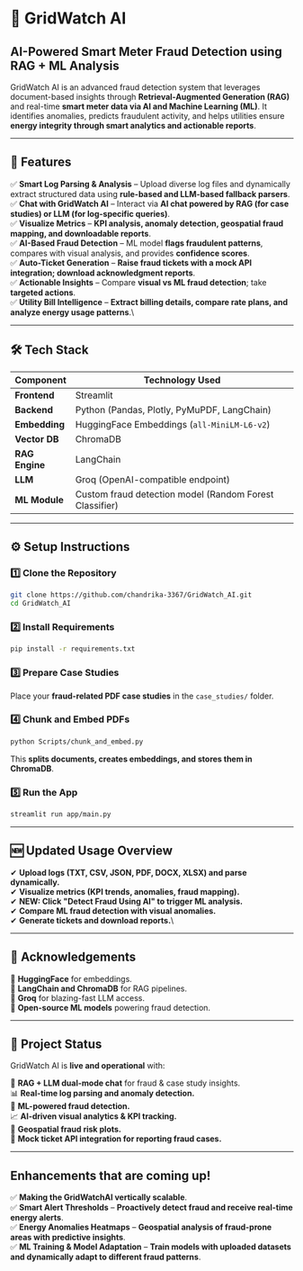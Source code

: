 # 🚀 GridWatch AI

## **AI-Powered Smart Meter Fraud Detection using RAG + ML Analysis**

GridWatch AI is an advanced fraud detection system that leverages document-based insights through **Retrieval-Augmented Generation (RAG)** and real-time **smart meter data via AI and Machine Learning (ML)**. It identifies anomalies, predicts fraudulent activity, and helps utilities ensure **energy integrity through smart analytics and actionable reports**.

---

## **🌟 Features**

✅ **Smart Log Parsing & Analysis** – Upload diverse log files and dynamically extract structured data using **rule-based and LLM-based fallback parsers**.\
✅ **Chat with GridWatch AI** – Interact via **AI chat powered by RAG (for case studies) or LLM (for log-specific queries)**.\
✅ **Visualize Metrics** – **KPI analysis, anomaly detection, geospatial fraud mapping, and downloadable reports**.\
✅ **AI-Based Fraud Detection** – ML model **flags fraudulent patterns**, compares with visual analysis, and provides **confidence scores**.\
✅ **Auto-Ticket Generation** – **Raise fraud tickets with a mock API integration; download acknowledgment reports**.\
✅ **Actionable Insights** – Compare **visual vs ML fraud detection**; take **targeted actions**.\
✅ **Utility Bill Intelligence** – **Extract billing details, compare rate plans, and analyze energy usage patterns**.\


---

## **🛠 Tech Stack**

| **Component**  | **Technology Used**                                     |
| -------------- | ------------------------------------------------------- |
| **Frontend**   | Streamlit                                               |
| **Backend**    | Python (Pandas, Plotly, PyMuPDF, LangChain)             |
| **Embedding**  | HuggingFace Embeddings (`all-MiniLM-L6-v2`)             |
| **Vector DB**  | ChromaDB                                                |
| **RAG Engine** | LangChain                                               |
| **LLM**        | Groq (OpenAI-compatible endpoint)                       |
| **ML Module**  | Custom fraud detection model (Random Forest Classifier) |

---

## **⚙️ Setup Instructions**

### **1️⃣ Clone the Repository**

```bash
git clone https://github.com/chandrika-3367/GridWatch_AI.git
cd GridWatch_AI
```

### **2️⃣ Install Requirements**

```bash
pip install -r requirements.txt
```

### **3️⃣ Prepare Case Studies**

Place your **fraud-related PDF case studies** in the `case_studies/` folder.

### **4️⃣ Chunk and Embed PDFs**

```bash
python Scripts/chunk_and_embed.py
```

This **splits documents, creates embeddings, and stores them in ChromaDB**.

### **5️⃣ Run the App**

```bash
streamlit run app/main.py
```

---

## **🆕 Updated Usage Overview**

✔ **Upload logs (TXT, CSV, JSON, PDF, DOCX, XLSX) and parse dynamically.**\
✔ **Visualize metrics (KPI trends, anomalies, fraud mapping).**\
✔ **NEW: Click "Detect Fraud Using AI" to trigger ML analysis.**\
✔ **Compare ML fraud detection with visual anomalies.**\
✔ **Generate tickets and download reports.**\


---

## **🙌 Acknowledgements**

🔹 **HuggingFace** for embeddings.\
🔹 **LangChain and ChromaDB** for RAG pipelines.\
🔹 **Groq** for blazing-fast LLM access.\
🔹 **Open-source ML models** powering fraud detection.

---

## **📌 Project Status**

GridWatch AI is **live and operational** with:

🚀 **RAG + LLM dual-mode chat** for fraud & case study insights.\
📊 **Real-time log parsing and anomaly detection.**\
🤖 **ML-powered fraud detection.**\
📈 **AI-driven visual analytics & KPI tracking.**\
📍 **Geospatial fraud risk plots.** \
📄 **Mock ticket API integration for reporting fraud cases.**

---
## **Enhancements that are coming up!**
✅ **Making the GridWatchAI vertically scalable**.\
✅ **Smart Alert Thresholds** – **Proactively detect fraud and receive real-time energy alerts**.\
✅ **Energy Anomalies Heatmaps** – **Geospatial analysis of fraud-prone areas with predictive insights**.\
✅ **ML Training & Model Adaptation** – **Train models with uploaded datasets and dynamically adapt to different fraud patterns**.
